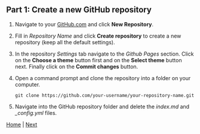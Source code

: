 ## Part 1: Create a new GitHub repository

1. Navigate to your [GitHub.com](GitHub.com) and click **New Repository**.

2. Fill in *Repository Name*  and click **Create repository** to create a new repository (keep all the default settings).

3. In the repository *Settings* tab navigate to the *Github Pages* section. Click on the **Choose a theme** button first and on the **Select theme** button next. Finally click on the **Commit changes** button.

4. Open a command prompt and clone the repository into a folder on your computer.
  
   ```batch
   git clone https://github.com/your-username/your-repository-name.git
   ```

5. Navigate into the GitHub repository folder and delete the *index.md* and *_config.yml* files.

[Home](./../../README.md) | [Next](Tutorial/../../Part2/Part2.md)